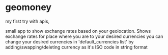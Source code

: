 # geomoney
my first try with apis,

small app to show exchange rates based on your geolocation.
Shows exchange rates for place where you are to your desired currencies
you can change your desired currencies in 'default_currencies list' by adding\swapping\deleting currency as it's ISO code in string format 
